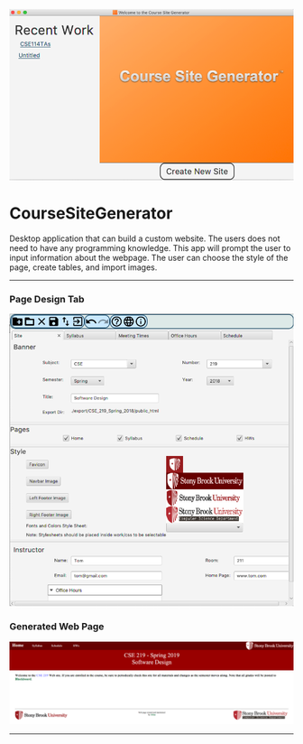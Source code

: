 ![](App.png)

CourseSiteGenerator
========
Desktop application that can build a custom website. The users does not need to have any programming knowledge. This app will prompt the user to input information about the webpage. The user can choose the style of the page, create tables, and import images. 

***
### Page Design Tab
![](PageDesign.png)
### Generated Web Page 
![](FirstPage.png)
*** 